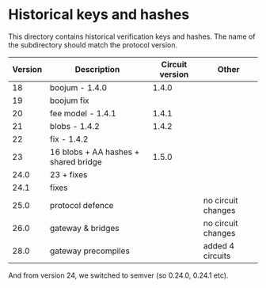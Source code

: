 # Historical keys and hashes

This directory contains historical verification keys and hashes. The name of the subdirectory should match the protocol
version.

| Version | Description                          | Circuit version | Other              |
| ------- | ------------------------------------ | --------------- | ------------------ |
| 18      | boojum - 1.4.0                       | 1.4.0           |                    |
| 19      | boojum fix                           |                 |                    |
| 20      | fee model - 1.4.1                    | 1.4.1           |                    |
| 21      | blobs - 1.4.2                        | 1.4.2           |                    |
| 22      | fix - 1.4.2                          |                 |                    |
| 23      | 16 blobs + AA hashes + shared bridge | 1.5.0           |                    |
| 24.0    | 23 + fixes                           |                 |                    |
| 24.1    | fixes                                |                 |                    |
| 25.0    | protocol defence                     |                 | no circuit changes |
| 26.0    | gateway & bridges                    |                 | no circuit changes |
| 28.0    | gateway precompiles                  |                 | added 4 circuits   |

And from version 24, we switched to semver (so 0.24.0, 0.24.1 etc).

